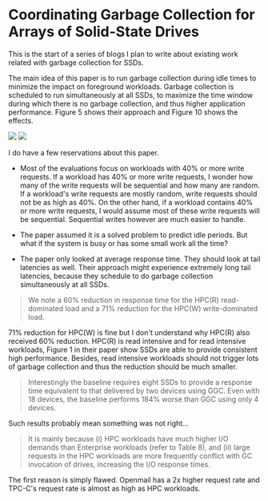 # Coordinating Garbage Collection for Arrays of Solid-State Drives


This is the start of a series of blogs I plan to write about existing work related with garbage collection for SSDs. 

The main idea of this paper is to run garbage collection during idle times to minimize the impact on foreground workloads. Garbage collection is scheduled to run simultaneously at all SSDs, to maximize the time window during which there is no garbage collection, and thus higher application performance. Figure 5 shows their approach and Figure 10 shows the effects. 

![](./fig1.png)
![](./fig2.png)

I do have a few reservations about this paper. 

* Most of the evaluations focus on workloads with 40% or more write requests. If a workload has 40% or more write requests, I wonder how many of the write requests will be sequential and how many are random. If a workload's write requests are mostly random, write requests should not be as high as 40%. On the other hand, if a workload contains 40% or more write requests, I would assume most of these write requests will be sequential. Sequential writes however are much easier to handle. 

* The paper assumed it is a solved problem to predict idle periods. But what if the system is busy or has some small work all the time?  

* The paper only looked at average response time. They should look at tail latencies as well. Their approach might experience extremely long tail latencies, because they schedule to do garbage collection simultaneously at all SSDs.  

> We note a 60% reduction in response time for the HPC\(R\) read-dominated load and a 71% reduction for the 
> HPC(W) write-dominated load. 

71% reduction for HPC(W) is fine but I don't understand why HPC\(R\) also received 60% reduction. HPC\(R\) is read intensive and for read intensive workloads, Figure 1 in their paper show SSDs are able to provide consistent high performance. Besides, read intensive workloads should not trigger lots of garbage collection and thus the reduction should be much smaller. 

> Interestingly the baseline requires eight SSDs to provide a response time equivalent
> to that delivered by two devices using GGC. Even with
> 18 devices, the baseline performs 184% worse than GGC
> using only 4 devices.

Such results probably mean something was not right...

> It is mainly because (i) HPC workloads have much higher I/O demands than Enterprise
> workloads (refer to Table 8), and (ii) large requests in
> the HPC workloads are more frequently conflict with GC
> invocation of drives, increasing the I/O response times.

The first reason is simply flawed. Openmail has a 2x higher request rate and TPC-C's request rate is almost as high as HPC workloads. 
